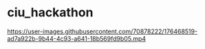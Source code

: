 # ciu_hackathon



https://user-images.githubusercontent.com/70878222/176468519-ad7a922b-9b44-4c93-a641-18b569fd9b05.mp4

